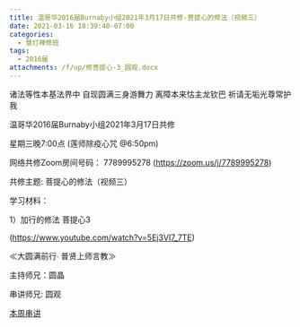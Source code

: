 ```yaml
---
title: 温哥华2016届Burnaby小组2021年3月17日共修-菩提心的修法（视频三）
date: 2021-03-16 18:39:40-07:00
categories:
  - 慧灯禅修班
tags:
  - 2016届
attachments: /f/up/修菩提心-3_圆观.docx
---
```

诸法等性本基法界中 自现圆满三身游舞力 离障本来怙主龙钦巴 祈请无垢光尊常护我

温哥华2016届Burnaby小组2021年3月17日共修 

星期三晚7:00点 (莲师除疫心咒 @6:50pm)

网络共修Zoom房间号码： 7789995278 (<https://zoom.us/j/7789995278>)

共修主题: 菩提心的修法（视频三）


学习材料：

1）加行的修法 菩提心3

(<https://www.youtube.com/watch?v=5Ej3VI7_7TE>)


≪大圆满前行∙ 普贤上师言教≫ 　


主持师兄：圆晶

串讲师兄: 圆观

[本周串讲](https://s3.ap-northeast-1.wasabisys.com/hdcx/hdv/f/up/修菩提心-3_圆观.docx)